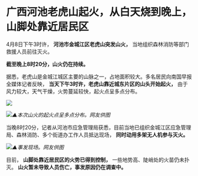 # 广西河池老虎山起火，从白天烧到晚上，山脚处靠近居民区

4月8日下午3时许， **河池市金城江区老虎山突发山火，** 当地组织森林消防等部门救援人员前往灭火。

**截至晚上8时20分，山火仍在持续。**

据悉，老虎山是金城江城区主要的山脉之一，占地面积较大。多名居民向南国早报全媒体记者反映， **当天下午3时许，老虎山靠近城东片区的山头开始起火，**
由于风力较大，天气干燥，火势蔓延较快，起火点呈多点分布。

![](https://inews.gtimg.com/news_bt/OjZz_ZDBupq4xvq-ZtgQSkIWyOQzejEZ0aaJvx0m1vJ2YAA/1000)

![](https://inews.gtimg.com/news_bt/OaMVl5O3elIylTLxUvK59uSD2UecZ1hw9iC_L3uoU4oO8AA/1000)_▲本次山火的起火点呈多点分布。网友供图_

当晚8时20分，记者从河池市应急管理局获悉，目前当地已组织金城江区应急管理局、森林消防、多个街道办工作人员抵达现场， **同时动用多架无人机参与灭火。**

![](https://inews.gtimg.com/news_bt/O3e_LIUFoLTqoRPkt3mSRfBYrynGx1SMex5IA4o7yyk3cAA/1000)_▲事发现场。网友供图_

目前， **山脚处靠近居民区的火势已得到控制，** 一些地势高、陡峭处的火苗仍未扑灭。 **山火暂未导致人员伤亡，事发原因仍在调查中。**


